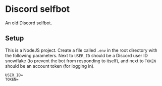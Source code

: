 # Discord selfbot
An old Discord selfbot.

## Setup
This is a NodeJS project. Create a file called `.env` in the root directory with the following parameters. Next to `USER_ID` should be a Discord user ID snowflake (to prevent the bot from responding to itself), and next to `TOKEN` should be an account token (for logging in).
```
USER_ID=
TOKEN=
```